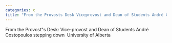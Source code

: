 ```yaml
---
categories: c
title: "From the Provosts Desk Viceprovost and Dean of Students André Costopoulos stepping down  University of Alberta"
---
```

From the Provost"s Desk: Vice-provost and Dean of Students André Costopoulos stepping down&nbsp;&nbsp;University of Alberta